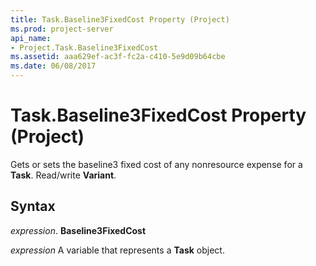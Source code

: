 ```yaml
---
title: Task.Baseline3FixedCost Property (Project)
ms.prod: project-server
api_name:
- Project.Task.Baseline3FixedCost
ms.assetid: aaa629ef-ac3f-fc2a-c410-5e9d09b64cbe
ms.date: 06/08/2017
---
```



# Task.Baseline3FixedCost Property (Project)

Gets or sets the baseline3 fixed cost of any nonresource expense for a **Task**. Read/write **Variant**.


## Syntax

 _expression_. **Baseline3FixedCost**

 _expression_ A variable that represents a **Task** object.


